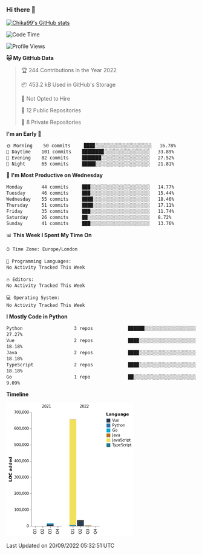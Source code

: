 ### Hi there 👋
[![Chika99's GitHub stats](https://github-readme-stats.vercel.app/api?username=Chika99&count_private=true&show_icons=true)](https://github.com/anuraghazra/github-readme-stats)

<!--START_SECTION:waka-->
![Code Time](http://img.shields.io/badge/Code%20Time-513%20hrs%2031%20mins-blue)

![Profile Views](http://img.shields.io/badge/Profile%20Views-0-blue)

**🐱 My GitHub Data** 

> 🏆 244 Contributions in the Year 2022
 > 
> 📦 453.2 kB Used in GitHub's Storage 
 > 
> 🚫 Not Opted to Hire
 > 
> 📜 12 Public Repositories 
 > 
> 🔑 8 Private Repositories  
 > 
**I'm an Early 🐤** 

```text
🌞 Morning    50 commits     ████░░░░░░░░░░░░░░░░░░░░░   16.78% 
🌆 Daytime    101 commits    ████████░░░░░░░░░░░░░░░░░   33.89% 
🌃 Evening    82 commits     ███████░░░░░░░░░░░░░░░░░░   27.52% 
🌙 Night      65 commits     █████░░░░░░░░░░░░░░░░░░░░   21.81%

```
📅 **I'm Most Productive on Wednesday** 

```text
Monday       44 commits     ███░░░░░░░░░░░░░░░░░░░░░░   14.77% 
Tuesday      46 commits     ███░░░░░░░░░░░░░░░░░░░░░░   15.44% 
Wednesday    55 commits     ████░░░░░░░░░░░░░░░░░░░░░   18.46% 
Thursday     51 commits     ████░░░░░░░░░░░░░░░░░░░░░   17.11% 
Friday       35 commits     ███░░░░░░░░░░░░░░░░░░░░░░   11.74% 
Saturday     26 commits     ██░░░░░░░░░░░░░░░░░░░░░░░   8.72% 
Sunday       41 commits     ███░░░░░░░░░░░░░░░░░░░░░░   13.76%

```


📊 **This Week I Spent My Time On** 

```text
⌚︎ Time Zone: Europe/London

💬 Programming Languages: 
No Activity Tracked This Week

🔥 Editors: 
No Activity Tracked This Week

💻 Operating System: 
No Activity Tracked This Week

```

**I Mostly Code in Python** 

```text
Python                   3 repos             ██████░░░░░░░░░░░░░░░░░░░   27.27% 
Vue                      2 repos             ████░░░░░░░░░░░░░░░░░░░░░   18.18% 
Java                     2 repos             ████░░░░░░░░░░░░░░░░░░░░░   18.18% 
TypeScript               2 repos             ████░░░░░░░░░░░░░░░░░░░░░   18.18% 
Go                       1 repo              ██░░░░░░░░░░░░░░░░░░░░░░░   9.09%

```


**Timeline**

![Chart not found](https://raw.githubusercontent.com/Chika99/Chika99/main/charts/bar_graph.png) 


 Last Updated on 20/09/2022 05:32:51 UTC
<!--END_SECTION:waka-->

<!--
**Chika99/Chika99** is a ✨ _special_ ✨ repository because its `README.md` (this file) appears on your GitHub profile.

Here are some ideas to get you started:

- 🔭 I’m currently working on ...
- 🌱 I’m currently learning ...
- 👯 I’m looking to collaborate on ...
- 🤔 I’m looking for help with ...
- 💬 Ask me about ...
- 📫 How to reach me: ...
- 😄 Pronouns: ...
- ⚡ Fun fact: ...
-->

